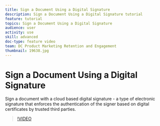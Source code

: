 ```yaml
---
title: Sign a Document Using a Digital Signature
description: Sign a Document Using a Digital Signature tutorial
feature: tutorial
topics: Sign a Document Using a Digital Signature
audience: user
activity: use
skill: advanced
doc-type: feature video
team: DC Product Marketing Retention and Engagement
thumbnail: 19638.jpg
---
```


# Sign a Document Using a Digital Signature

Sign a document with a cloud based digital signature - a type of electronic signature that enforces the authentication of the signer based on digital certificates by trusted third parties.

>[!VIDEO](https://video.tv.adobe.com/v/19638?hidetitle=true)